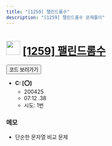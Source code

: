 ```yaml
---
title: "[1259] 팰린드롬수"
description: "[1259] 팰린드롬수 문제풀이"
---
```

<h1><img src="https://doky.space/assets/icpclev/b1.svg" height="37px"> <a href="http://icpc.me/1259">[1259] 팰린드롬수</a></h1>

<a href="https://github.com/DokySp/acmicpc-practice/tree/master/1259"><button class="btn btn-info">코드 보러가기</button></a>

- **C: [:o:]**
  - 200425
  - 07:12 .38
  - 시도: 1번

### 메모
 - 단순한 문자열 비교 문제
